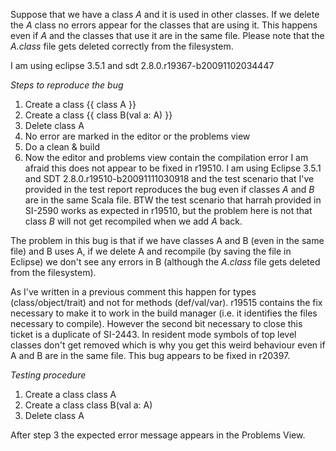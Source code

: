 Suppose that we have a class _A_ and it is used in other classes. If we delete the _A_ class no errors appear for the classes that are using it. This happens even if _A_ and the classes that use it are in the same file. Please note that the _A.class_ file gets deleted correctly from the filesystem.

I am using eclipse 3.5.1 and sdt 2.8.0.r19367-b20091102034447

*Steps to reproduce the bug*

 1. Create a class {{ class A }}
 2. Create a class {{ class B(val a: A) }}
 3. Delete class A
 4. No error are marked in the editor or the problems view
 5. Do a clean & build
 6. Now the editor and problems view contain the compilation error
I am afraid this does not appear to be fixed in r19510. I am using Eclipse 3.5.1 and SDT 2.8.0.r19510-b20091111030918 and the test scenario that I've provided in the test report reproduces the bug even if classes _A_ and _B_ are in the same Scala file.
BTW the test scenario that harrah provided in SI-2590 works as expected in r19510, but the problem here is not that class _B_ will not get recompiled when we add _A_ back.

The problem in this bug is that if we have classes A and B (even in the same file) and B uses A, if we delete A and recompile (by saving the file in Eclipse) we don't see any errors in B (although the _A.class_ file gets deleted from the filesystem).

As I've written in a previous comment this happen for types (class/object/trait) and not for methods (def/val/var). 
r19515 contains the fix necessary to make it to work in the build manager (i.e. it identifies the files necessary to compile). However the second bit necessary to close this ticket is a duplicate of SI-2443. In resident mode symbols of top level classes don't get removed which is why you get this weird behaviour even if A and B are in the same file.
This bug appears to be fixed in r20397.

*Testing procedure*
 1. Create a class  class A
 2. Create a class class B(val a: A)
 3. Delete class A

After step 3 the expected error message appears in the Problems View.
